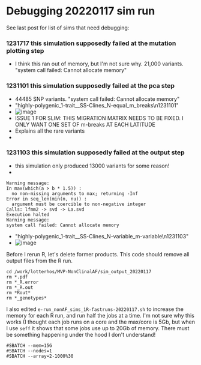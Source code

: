 
# Debugging 20220117 sim run

See last post for list of sims that need debugging:

### 1231717 this simulation supposedly failed at the mutation plotting step
   -   I think this ran out of memory, but I'm not sure why. 21,000 variants. "system call failed: Cannot allocate memory"
   
### 1231101 this simulation supposedly failed at the pca step
  - 44485 SNP variants. "system call failed: Cannot allocate memory"
  - "highly-polygenic_1-trait__SS-Clines_N-equal_m_breaks\n1231101"
  -  ![image](https://user-images.githubusercontent.com/6870125/151506794-4bbab5a7-a5f0-4997-aa03-89689317fe36.png)
  -  ISSUE 1 FOR SLIM: THIS MIGRATION MATRIX NEEDS TO BE FIXED. I ONLY WANT ONE SET OF m-breaks AT EACH LATITUDE
  -  Explains all the rare variants
  -  



### 1231103 this simulation supposedly failed at the output step
  - this simulation only produced 13000 variants for some reason! 
  - 
``` 
Warning message:
In max(which(a > b * 1.5)) :
  no non-missing arguments to max; returning -Inf
Error in seq_len(min(n, nu)) :
  argument must be coercible to non-negative integer
Calls: lfmm2 -> svd -> La.svd
Execution halted
Warning message:
system call failed: Cannot allocate memory
```
  - "highly-polygenic_1-trait__SS-Clines_N-variable_m-variable\n1231103"
  - ![image](https://user-images.githubusercontent.com/6870125/151507722-dc485970-1e82-43bb-b21d-a8c86ca1f133.png)


Before I rerun R, let's delete former products. This code should remove all output files from the R run.
```
cd /work/lotterhos/MVP-NonClinalAF/sim_output_20220117
rm *.pdf
rm *_R.error
rm *_R.out
rm *Rout*
rm *_genotypes*
```

I also edited `e-run_nonAF_sims_1R-fastruns-20220117.sh` to increase the memory for each R run, and run half the jobs at a time.
I'm not sure why this works (I thought each job runs on a core and the max/core is 5Gb, but when I use `seff` it shows that some jobs use up to 20Gb of memory.
There must be something happening under the hood I don't understand!
```
#SBATCH --mem=15G
#SBATCH --nodes=1
#SBATCH --array=2-1000%30
```
